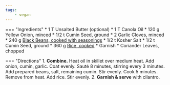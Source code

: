 ```yaml
---
tags:
    - vegan
---
```

=== "Ingredients"
    * 1 T Unsalted Butter (optional)
    * 1 T Canola Oil
    * 120 g Yellow Onion, minced
    * 1/2 t Cumin Seed, ground
    * 2 Garlic Cloves, minced
    * 240 g [Black Beans, cooked with seasonings](beans/index.md)
    * 1/2 t Kosher Salt
    * 1/2 t Cumin Seed, ground
    * 360 g [Rice, cooked](../grains/rice/japanese-rice/index.md)
    * Garnish
        * Coriander Leaves, chopped

=== "Directions"
    1. **Combine.** Heat oil in skillet over medium heat. Add onion, cumin, garlic. Coat evenly. Sauté 8 minutes, stirring every 3 minutes. Add prepared beans, salt, remaining cumin. Stir evenly. Cook 5 minutes. Remove from heat. Add rice. Stir evenly.
    2. **Garnish & serve** with cilantro.

